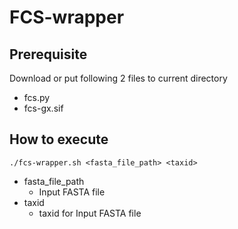 # FCS-wrapper

## Prerequisite

Download or put following 2 files to current directory

- fcs.py
- fcs-gx.sif

## How to execute

```console
./fcs-wrapper.sh <fasta_file_path> <taxid>
```

- fasta\_file\_path
  - Input FASTA file
- taxid
  - taxid for Input FASTA file
